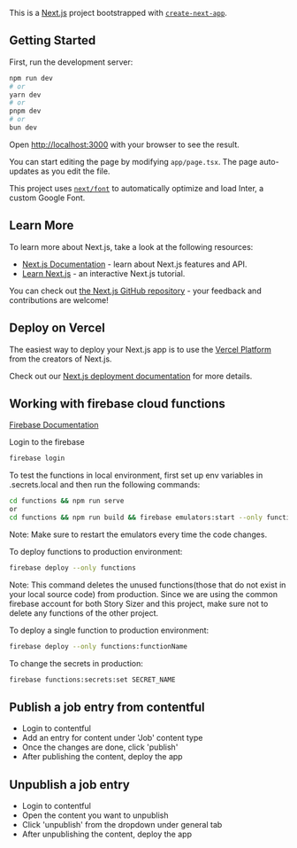 This is a [Next.js](https://nextjs.org/) project bootstrapped with [`create-next-app`](https://github.com/vercel/next.js/tree/canary/packages/create-next-app).

## Getting Started

First, run the development server:

```bash
npm run dev
# or
yarn dev
# or
pnpm dev
# or
bun dev
```

Open [http://localhost:3000](http://localhost:3000) with your browser to see the result.

You can start editing the page by modifying `app/page.tsx`. The page auto-updates as you edit the file.

This project uses [`next/font`](https://nextjs.org/docs/basic-features/font-optimization) to automatically optimize and load Inter, a custom Google Font.

## Learn More

To learn more about Next.js, take a look at the following resources:

- [Next.js Documentation](https://nextjs.org/docs) - learn about Next.js features and API.
- [Learn Next.js](https://nextjs.org/learn) - an interactive Next.js tutorial.

You can check out [the Next.js GitHub repository](https://github.com/vercel/next.js/) - your feedback and contributions are welcome!

## Deploy on Vercel

The easiest way to deploy your Next.js app is to use the [Vercel Platform](https://vercel.com/new?utm_medium=default-template&filter=next.js&utm_source=create-next-app&utm_campaign=create-next-app-readme) from the creators of Next.js.

Check out our [Next.js deployment documentation](https://nextjs.org/docs/deployment) for more details.

## Working with firebase cloud functions

[Firebase Documentation](https://firebase.google.com/docs/functions/get-started?gen=1st)

Login to the firebase

```bash
firebase login
```

To test the functions in local environment, first set up env variables in .secrets.local and then run the following commands:

```bash
cd functions && npm run serve
or
cd functions && npm run build && firebase emulators:start --only functions
```

Note: Make sure to restart the emulators every time the code changes.

To deploy functions to production environment:

```bash
firebase deploy --only functions
```

Note: This command deletes the unused functions(those that do not exist in your local source code) from production. Since we are using the common firebase account for both Story Sizer and this project, make sure not to delete any functions of the other project.

To deploy a single function to production environment:

```bash
firebase deploy --only functions:functionName
```

To change the secrets in production:

```bash
firebase functions:secrets:set SECRET_NAME
```

## Publish a job entry from contentful

- Login to contentful
- Add an entry for content under 'Job' content type
- Once the changes are done, click 'publish'
- After publishing the content, deploy the app

## Unpublish a job entry

- Login to contentful
- Open the content you want to unpublish
- Click 'unpublish' from the dropdown under general tab
- After unpublishing the content, deploy the app

